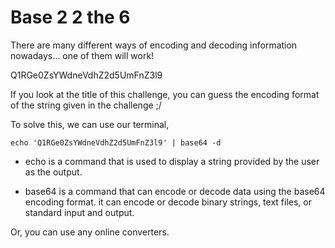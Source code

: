 # Base 2 2 the 6

There are many different ways of encoding and decoding information nowadays...
one of them will work!

Q1RGe0ZsYWdneVdhZ2d5UmFnZ3l9

If you look at the title of this challenge, you can guess the encoding format of the string given in the challenge ;/

To solve this, we can use our terminal,

    echo 'Q1RGe0ZsYWdneVdhZ2d5UmFnZ3l9' | base64 -d

- echo is a command that is used to display a string provided by the user as the output.

- base64 is a command that can encode or decode data using the base64 encoding format. it can encode or decode binary strings, text files, or standard input and output.

Or, you can use any online converters. 
